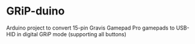 # GRiP-duino
Arduino project to convert 15-pin Gravis Gamepad Pro gamepads to USB-HID in digital GRiP mode (supporting all buttons)
